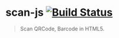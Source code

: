 # scan-js [![Build Status](https://travis-ci.org/honpery/scan-js.svg?branch=master)](https://travis-ci.org/honpery/scan-js)

> Scan QRCode, Barcode in HTML5.

